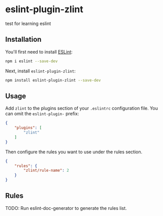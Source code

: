 # eslint-plugin-zlint

test for learning eslint

## Installation

You'll first need to install [ESLint](https://eslint.org/):

```sh
npm i eslint --save-dev
```

Next, install `eslint-plugin-zlint`:

```sh
npm install eslint-plugin-zlint --save-dev
```

## Usage

Add `zlint` to the plugins section of your `.eslintrc` configuration file. You can omit the `eslint-plugin-` prefix:

```json
{
    "plugins": [
        "zlint"
    ]
}
```


Then configure the rules you want to use under the rules section.

```json
{
    "rules": {
        "zlint/rule-name": 2
    }
}
```

## Rules

<!-- begin auto-generated rules list -->
TODO: Run eslint-doc-generator to generate the rules list.
<!-- end auto-generated rules list -->


